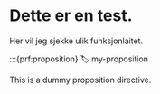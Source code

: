 # Dette er en test. 

Her vil jeg sjekke ulik funksjonlaitet. 

:::{prf:proposition}
:label: my-proposition

This is a dummy proposition directive.